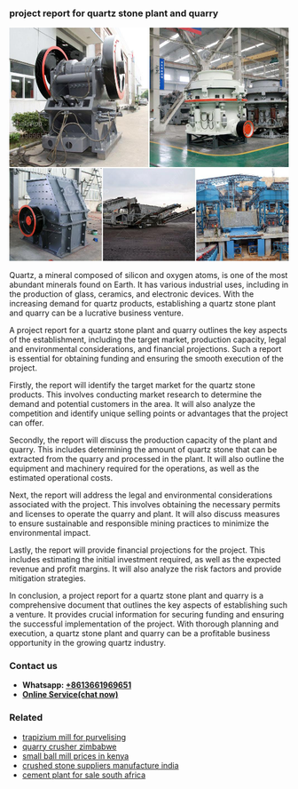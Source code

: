<h3>project report for quartz stone plant and quarry</h3><img src='1706773530.jpg' alt=''><p>Quartz, a mineral composed of silicon and oxygen atoms, is one of the most abundant minerals found on Earth. It has various industrial uses, including in the production of glass, ceramics, and electronic devices. With the increasing demand for quartz products, establishing a quartz stone plant and quarry can be a lucrative business venture.</p><p>A project report for a quartz stone plant and quarry outlines the key aspects of the establishment, including the target market, production capacity, legal and environmental considerations, and financial projections. Such a report is essential for obtaining funding and ensuring the smooth execution of the project.</p><p>Firstly, the report will identify the target market for the quartz stone products. This involves conducting market research to determine the demand and potential customers in the area. It will also analyze the competition and identify unique selling points or advantages that the project can offer.</p><p>Secondly, the report will discuss the production capacity of the plant and quarry. This includes determining the amount of quartz stone that can be extracted from the quarry and processed in the plant. It will also outline the equipment and machinery required for the operations, as well as the estimated operational costs.</p><p>Next, the report will address the legal and environmental considerations associated with the project. This involves obtaining the necessary permits and licenses to operate the quarry and plant. It will also discuss measures to ensure sustainable and responsible mining practices to minimize the environmental impact.</p><p>Lastly, the report will provide financial projections for the project. This includes estimating the initial investment required, as well as the expected revenue and profit margins. It will also analyze the risk factors and provide mitigation strategies.</p><p>In conclusion, a project report for a quartz stone plant and quarry is a comprehensive document that outlines the key aspects of establishing such a venture. It provides crucial information for securing funding and ensuring the successful implementation of the project. With thorough planning and execution, a quartz stone plant and quarry can be a profitable business opportunity in the growing quartz industry.</p><h3>Contact us</h3><ul><li><strong>Whatsapp:&nbsp;<a href="https://wa.me/8613661969651">+8613661969651</a></strong></li><li><a href="https://swt.shibang-china.com/?git&amp;zhl&amp;project report for quartz stone plant and quarry"><strong>Online Service(chat now)</strong></a></li></ul><h3>Related</h3><ul><li><a href='trapizium mill for purvelising.md'>trapizium mill for purvelising</a></li><li><a href='quarry crusher zimbabwe.md'>quarry crusher zimbabwe</a></li><li><a href='small ball mill prices in kenya.md'>small ball mill prices in kenya</a></li><li><a href='crushed stone suppliers manufacture india.md'>crushed stone suppliers manufacture india</a></li><li><a href='cement plant for sale south africa.md'>cement plant for sale south africa</a></li></ul>